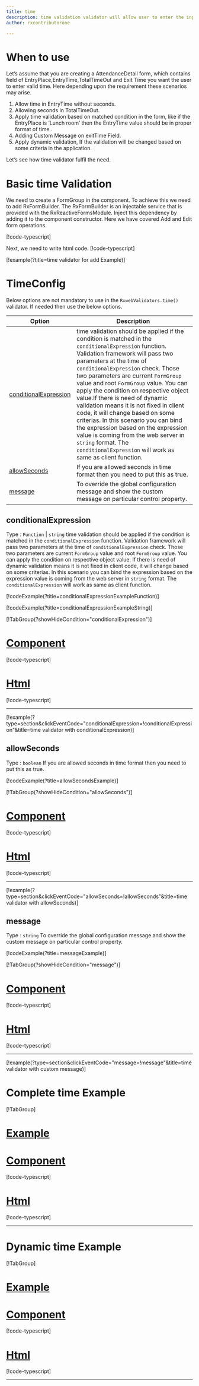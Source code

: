 ```yaml
---
title: time 
description: time validation validator will allow user to enter the input only in the correct time format.
author: rxcontributorone

---
```

# When to use
Let’s assume that you are creating a AttendanceDetail form, which contains field of EntryPlace,EntryTime,TotalTimeOut and Exit Time you want the user to enter valid time. Here depending upon the requirement these scenarios may arise.	
1.	Allow time in EntryTime without seconds.
2.	Allowing seconds in TotalTimeOut.
3.	Apply time validation based on matched condition in the form, like if the EntryPlace is ‘Lunch room’ then the EntryTime value should be in proper format of time .
4.	Adding Custom Message on exitTime Field.
5.	Apply dynamic validation, If the validation will be changed based on some criteria in the application.

Let’s see how time validator fulfil the need.

# Basic time Validation 
We need to create a FormGroup in the component. To achieve this we need to add RxFormBuilder. The RxFormBuilder is an injectable service that is provided with the RxReactiveFormsModule. Inject this dependency by adding it to the component constructor.
Here we have covered Add and Edit form operations. 

[!code-typescript[](\assets\examples\reactive-form-validators\validators\time\add\time-add.component.ts?type=section)]

Next, we need to write html code.
[!code-typescript[](\assets\examples\reactive-form-validators\validators\time\add\time-add.component.html?type=section)]

[!example(?title=time validator for add Example)]
<app-time-add-validator></app-time-add-validator>

# TimeConfig 
Below options are not mandatory to use in the `RxwebValidators.time()` validator. If needed then use the below options.

|Option | Description |
|--- | ---- |
|[conditionalExpression](#conditionalexpressions) | time validation should be applied if the condition is matched in the `conditionalExpression` function. Validation framework will pass two parameters at the time of `conditionalExpression` check. Those two parameters are current `FormGroup` value and root `FormGroup` value. You can apply the condition on respective object value.If there is need of dynamic validation means it is not fixed in client code, it will change based on some criterias. In this scenario you can bind the expression based on the expression value is coming from the web server in `string` format. The `conditionalExpression` will work as same as client function. |
|[allowSeconds](#allowseconds) | If you are allowed seconds in time format then you need to put this as true. |
|[message](#message) | To override the global configuration message and show the custom message on particular control property. |

## conditionalExpression 
Type :  `Function`  |  `string` 
time validation should be applied if the condition is matched in the `conditionalExpression` function. Validation framework will pass two parameters at the time of `conditionalExpression` check. Those two parameters are current `FormGroup` value and root `FormGroup` value. You can apply the condition on respective object value.
If there is need of dynamic validation means it is not fixed in client code, it will change based on some criterias. In this scenario you can bind the expression based on the expression value is coming from the web server in `string` format. The `conditionalExpression` will work as same as client function.

[!codeExample(?title=conditionalExpressionExampleFunction)]

[!codeExample(?title=conditionalExpressionExampleString)]

[!TabGroup(?showHideCondition="conditionalExpression")]
# [Component](#tab\conditionalExpressionComponent)
[!code-typescript[](\assets\examples\reactive-form-validators\validators\time\conditionalExpression\time-conditional-expressions.component.ts)]
# [Html](#tab\conditionalExpressionHtml)
[!code-typescript[](\assets\examples\reactive-form-validators\validators\time\conditionalExpression\time-conditional-expressions.component.html)]
***

[!example(?type=section&clickEventCode="conditionalExpression=!conditionalExpression"&title=time validator with conditionalExpression)]
<app-time-conditionalExpression-validator></app-time-conditionalExpression-validator>

## allowSeconds 
Type :  `boolean` 
If you are allowed seconds in time format then you need to put this as true.

[!codeExample(?title=allowSecondsExample)]

[!TabGroup(?showHideCondition="allowSeconds")]
# [Component](#tab\allowSecondsComponent)
[!code-typescript[](\assets\examples\reactive-form-validators\validators\time\allowSeconds\time-allow-seconds.component.ts)]
# [Html](#tab\allowSecondsHtml)
[!code-typescript[](\assets\examples\reactive-form-validators\validators\time\allowSeconds\time-allow-seconds.component.html)]
***

[!example(?type=section&clickEventCode="allowSeconds=!allowSeconds"&title=time validator with allowSeconds)]
<app-time-allowSeconds-validator></app-time-allowSeconds-validator>

## message 
Type :  `string` 
To override the global configuration message and show the custom message on particular control property.

[!codeExample(?title=messageExample)]

[!TabGroup(?showHideCondition="message")]
# [Component](#tab\messageComponent)
[!code-typescript[](\assets\examples\reactive-form-validators\validators\time\message\time-message.component.ts)]
# [Html](#tab\messageHtml)
[!code-typescript[](\assets\examples\reactive-form-validators\validators\time\message\time-message.component.html)]
***

[!example(?type=section&clickEventCode="message=!message"&title=time validator with custom message)]
<app-time-message-validator></app-time-message-validator>

# Complete time Example
[!TabGroup]
# [Example](#tab\completeexample)
<app-time-complete-validator></app-time-complete-validator>
# [Component](#tab\completecomponent)
[!code-typescript[](\assets\examples\reactive-form-validators\validators\time\complete\time-complete.component.ts)]
# [Html](#tab\completehtml)
[!code-typescript[](\assets\examples\reactive-form-validators\validators\time\complete\time-complete.component.html)]
***

# Dynamic time Example
[!TabGroup]
# [Example](#tab\dynamicexample)
<app-time-dynamic-validator></app-time-dynamic-validator>
# [Component](#tab\dynamiccomponent)
[!code-typescript[](\assets\examples\reactive-form-validators\validators\time\dynamic\time-dynamic.component.ts)]
# [Html](#tab\dynamichtml)
[!code-typescript[](\assets\examples\reactive-form-validators\validators\time\dynamic\time-dynamic.component.html)]
***